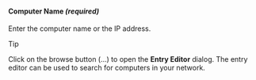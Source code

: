 #### Computer Name *(required)*  
Enter the computer name or the IP address.

> [!Tip]
> Click on the browse button (...) to open the **Entry Editor** dialog. The entry editor can be used to search for computers in your network.